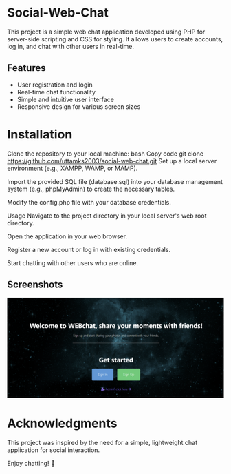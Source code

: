 # Social-Web-Chat
This project is a simple web chat application developed using PHP for server-side scripting and CSS for styling. It allows users to create accounts, log in, and chat with other users in real-time.

## Features
* User registration and login
* Real-time chat functionality
* Simple and intuitive user interface
* Responsive design for various screen sizes
#  Installation
Clone the repository to your local machine:
bash
Copy code
git clone https://github.com/uttamks2003/social-web-chat.git
Set up a local server environment (e.g., XAMPP, WAMP, or MAMP).

Import the provided SQL file (database.sql) into your database management system (e.g., phpMyAdmin) to create the necessary tables.

Modify the config.php file with your database credentials.

Usage
Navigate to the project directory in your local server's web root directory.

Open the application in your web browser.

Register a new account or log in with existing credentials.

Start chatting with other users who are online.

 ## Screenshots
![Alt text](https://github.com/uttamks2003/Social-Web-Chat/blob/master/assets/images/webchat.png)



# Acknowledgments
This project was inspired by the need for a simple, lightweight chat application for social interaction.

Enjoy chatting! 🎉





